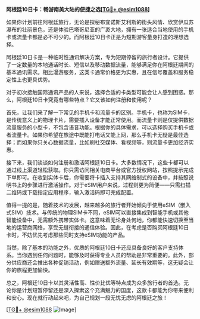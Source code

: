 **阿根廷10日卡：畅游南美大陆的便捷之选[[TG💪+ @esim1088](https://t.me/s/esim1088)]**

如果你计划前往阿根廷旅行，无论是探秘布宜诺斯艾利斯的街头风情、欣赏伊瓜苏瀑布的壮丽景色，还是体验巴塔哥尼亚的广袤大地，拥有一张适合当地使用的手机卡或流量卡都是必不可少的。而阿根廷10日卡正是为短期游客量身打造的理想选择。

阿根廷10日卡是一种临时性通讯解决方案，专为短期停留的旅行者设计。它提供了一定数量的本地通话时长、短信以及移动数据流量，能够满足你在阿根廷期间的基本通讯需求。相比漫游服务，这类卡通常价格更为实惠，且在信号覆盖和服务稳定性上也更具优势。

对于初次接触国际通讯产品的人来说，选择合适的卡类型可能会让人感到困惑。那么，阿根廷10日卡究竟有哪些特点？它又该如何注册和使用呢？

首先，让我们来了解一下常见的手机卡和流量卡的区别。手机卡，也称为SIM卡，是传统意义上的物理卡片，需要插入设备才能正常使用。而流量卡则是仅提供数据流量服务的小型卡，不包含语音功能。根据你的具体需求，可以选择购买手机卡或者流量卡。如果你希望在旅途中既能打电话又能上网，那么手机卡无疑是最佳选择；而如果你只关心数据流量，比如刷社交媒体、看视频等，则流量卡更加经济实惠。

接下来，我们谈谈如何注册和激活阿根廷10日卡。大多数情况下，这些卡都可以通过线上渠道轻松获取。你只需访问相关电商平台或官方授权网站，按照提示完成下单即可。在收到实体卡后，你需要将卡插入支持其网络制式的设备中，并按照说明书上的步骤进行激活操作。对于eSIM用户来说，过程则更为简便——只需扫描二维码或下载指定应用程序，输入激活码即可完成配置。

值得一提的是，随着技术的发展，越来越多的旅行者开始倾向于使用eSIM（嵌入式SIM）技术。与传统的物理SIM卡不同，eSIM可以直接集成到智能手机或其他智能设备中，无需额外携带实体卡。这意味着无论身处何地，你都能快速切换至当地的运营商网络，享受无缝衔接的通信体验。因此，在考虑是否购买阿根廷10日卡时，不妨优先考虑那些同时支持eSIM功能的产品。

当然，除了基本的功能之外，优质的阿根廷10日卡还应具备良好的客户支持体系。当你遇到任何问题时，能够及时获得专业人员的帮助是非常重要的。此外，部分供应商还会推出各种促销活动，例如赠送额外流量、延长有效期等，这无疑会让你的旅程更加愉快。

总之，阿根廷10日卡以其灵活性高、性价比优等特点成为众多旅行者的首选。无论你是计划短暂停留还是深入探索这个充满魅力的国度，这款卡都能为你带来便利和安心。现在就行动起来吧，为自己规划一段无忧无虑的阿根廷之旅！

[[TG💪+ @esim1088](https://t.me/s/esim1088) ![Image](https://i.postimg.cc/4NQfJmqS/Snipaste-2025-05-13-00-14-12.png)]